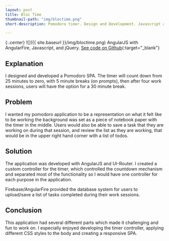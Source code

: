 ```yaml
---
layout: post
title: Bloc Time
thumbnail-path: "img/bloctime.png"
short-description: Pomodoro timer. Design and Development. Javascript and AngularJS with Firebase/AngularFire

---
```


{:.center}
![]({{ site.baseurl }}/img/bloctime.png)
AngularJS with AngularFire, Javascript, and jQuery.  [See code on Github](https://github.com/mikeMedis/blocipedia){:target="_blank"}



## Explanation

I designed and developed a Pomodoro SPA. The timer will count down from 25 minutes to zero, with 5 minute breaks (on prompts), then after four work sessions, users will have the option for a 30 minute break.


## Problem

I wanted my pomodoro application to be a representation on what it felt like to be working the background was set as a piece of notebook paper with the timer in the middle. Users would also be able to save a task that they are working on during that session, and review the list as they are working, that would be in the upper right hand corner with a list of todos.

## Solution

The application was developed with AngularJS and UI-Router.  I created a custom controller for the timer, which controlled the countdown mechanism and separated most of the functionality so I would have one controller for each purpose in the application.

Firebase/AngularFire provided the database system for users to upload/save a list of tasks completed during their work sessions.



## Conclusion

This application had several different parts which made it challenging and fun to work on. I especially enjoyed developing the timer controller, applying different CSS styles to the body and creating a responsive SPA.
